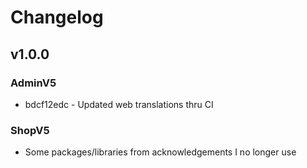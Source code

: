 # Changelog

## v1.0.0

### AdminV5
- bdcf12edc - Updated web translations thru CI

### ShopV5

- Some packages/libraries from acknowledgements I no longer use
